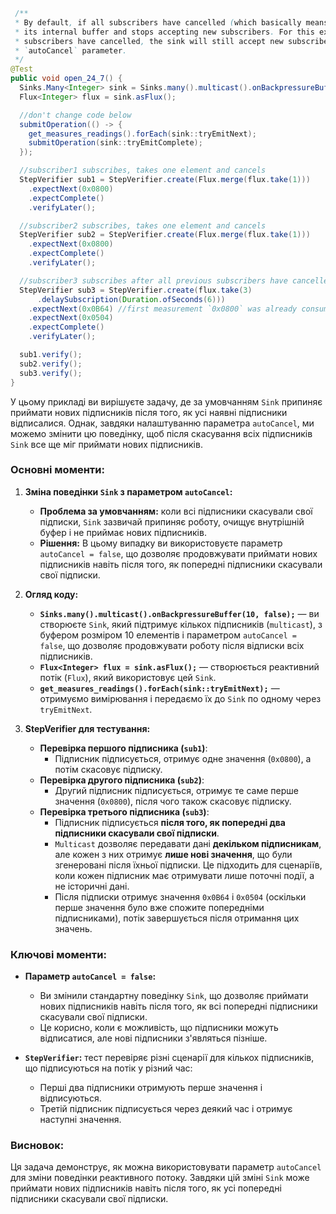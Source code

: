 ```java
 /**
 * By default, if all subscribers have cancelled (which basically means they have all un-subscribed), sink clears
 * its internal buffer and stops accepting new subscribers. For this exercise, you need to make sure that if all
 * subscribers have cancelled, the sink will still accept new subscribers. Change this behavior by setting the
 * `autoCancel` parameter.
 */
@Test
public void open_24_7() {
  Sinks.Many<Integer> sink = Sinks.many().multicast().onBackpressureBuffer(10, false);
  Flux<Integer> flux = sink.asFlux();

  //don't change code below
  submitOperation(() -> {
    get_measures_readings().forEach(sink::tryEmitNext);
    submitOperation(sink::tryEmitComplete);
  });

  //subscriber1 subscribes, takes one element and cancels
  StepVerifier sub1 = StepVerifier.create(Flux.merge(flux.take(1)))
    .expectNext(0x0800)
    .expectComplete()
    .verifyLater();

  //subscriber2 subscribes, takes one element and cancels
  StepVerifier sub2 = StepVerifier.create(Flux.merge(flux.take(1)))
    .expectNext(0x0800)
    .expectComplete()
    .verifyLater();

  //subscriber3 subscribes after all previous subscribers have cancelled
  StepVerifier sub3 = StepVerifier.create(flux.take(3)
      .delaySubscription(Duration.ofSeconds(6)))
    .expectNext(0x0B64) //first measurement `0x0800` was already consumed by previous subscribers
    .expectNext(0x0504)
    .expectComplete()
    .verifyLater();

  sub1.verify();
  sub2.verify();
  sub3.verify();
}
```
У цьому прикладі ви вирішуєте задачу, де за умовчанням `Sink` припиняє приймати нових підписників після того, як усі наявні підписники відписалися. Однак, завдяки налаштуванню параметра `autoCancel`, ми можемо змінити цю поведінку, щоб після скасування всіх підписників `Sink` все ще міг приймати нових підписників.

### Основні моменти:

1. **Зміна поведінки `Sink` з параметром `autoCancel`:**
    - **Проблема за умовчанням:** коли всі підписники скасували свої підписки, `Sink` зазвичай припиняє роботу, очищує внутрішній буфер і не приймає нових підписників.
    - **Рішення:** В цьому випадку ви використовуєте параметр `autoCancel = false`, що дозволяє продовжувати приймати нових підписників навіть після того, як попередні підписники скасували свої підписки.

2. **Огляд коду:**
    - **`Sinks.many().multicast().onBackpressureBuffer(10, false);`** — ви створюєте `Sink`, який підтримує кількох підписників (`multicast`), з буфером розміром 10 елементів і параметром `autoCancel = false`, що дозволяє продовжувати роботу після відписки всіх підписників.
    - **`Flux<Integer> flux = sink.asFlux();`** — створюється реактивний потік (`Flux`), який використовує цей `Sink`.
    - **`get_measures_readings().forEach(sink::tryEmitNext);`** — отримуємо вимірювання і передаємо їх до `Sink` по одному через `tryEmitNext`.

3. **StepVerifier для тестування:**
    - **Перевірка першого підписника (`sub1`)**:
        - Підписник підписується, отримує одне значення (`0x0800`), а потім скасовує підписку.
    - **Перевірка другого підписника (`sub2`)**:
        - Другий підписник підписується, отримує те саме перше значення (`0x0800`), після чого також скасовує підписку.
    - **Перевірка третього підписника (`sub3`)**:
        - Підписник підписується **після того, як попередні два підписники скасували свої підписки**.
        - `Multicast` дозволяє передавати дані **декільком підписникам**, але кожен з них отримує **лише нові значення**, що були згенеровані після їхньої підписки. Це підходить для сценаріїв, коли кожен підписник має отримувати лише поточні події, а не історичні дані.
        - Після підписки отримує значення `0x0B64` і `0x0504` (оскільки перше значення було вже спожите попередніми підписниками), потік завершується після отримання цих значень.

### Ключові моменти:

- **Параметр `autoCancel = false`:**
    - Ви змінили стандартну поведінку `Sink`, що дозволяє приймати нових підписників навіть після того, як всі попередні підписники скасували свої підписки.
    - Це корисно, коли є можливість, що підписники можуть відписатися, але нові підписники з'являться пізніше.

- **`StepVerifier`:** тест перевіряє різні сценарії для кількох підписників, що підписуються на потік у різний час:
    - Перші два підписники отримують перше значення і відписуються.
    - Третій підписник підписується через деякий час і отримує наступні значення.

### Висновок:
Ця задача демонструє, як можна використовувати параметр `autoCancel` для зміни поведінки реактивного потоку. Завдяки цій зміні `Sink` може приймати нових підписників навіть після того, як усі попередні підписники скасували свої підписки.